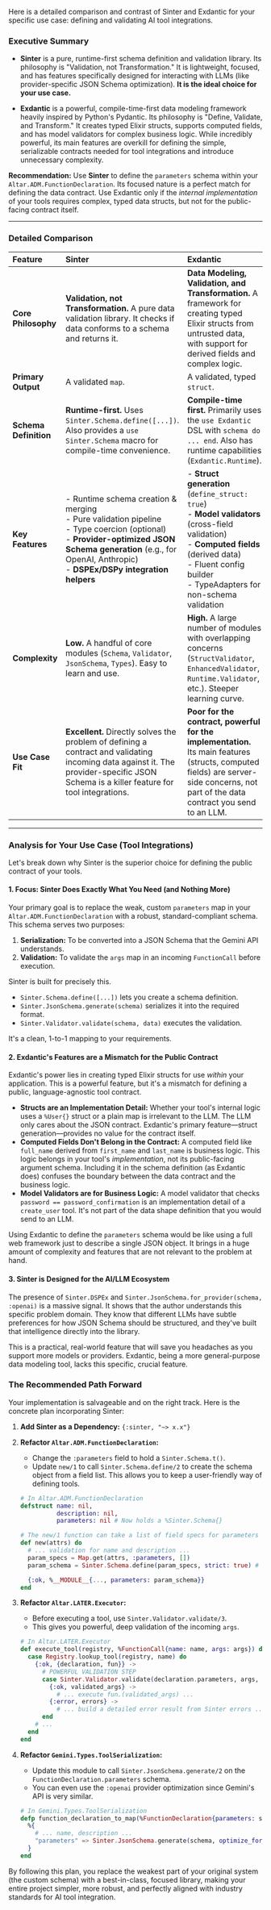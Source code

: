 Here is a detailed comparison and contrast of Sinter and Exdantic for your specific use case: defining and validating AI tool integrations.

### Executive Summary

*   **Sinter** is a pure, runtime-first schema definition and validation library. Its philosophy is "Validation, not Transformation." It is lightweight, focused, and has features specifically designed for interacting with LLMs (like provider-specific JSON Schema optimization). **It is the ideal choice for your use case.**

*   **Exdantic** is a powerful, compile-time-first data modeling framework heavily inspired by Python's Pydantic. Its philosophy is "Define, Validate, and Transform." It creates typed Elixir structs, supports computed fields, and has model validators for complex business logic. While incredibly powerful, its main features are overkill for defining the simple, serializable contracts needed for tool integrations and introduce unnecessary complexity.

**Recommendation:** Use **Sinter** to define the `parameters` schema within your `Altar.ADM.FunctionDeclaration`. Its focused nature is a perfect match for defining the data contract. Use Exdantic only if the *internal implementation* of your tools requires complex, typed data structs, but not for the public-facing contract itself.

---

### Detailed Comparison

| Feature | Sinter | Exdantic |
| :--- | :--- | :--- |
| **Core Philosophy** | **Validation, not Transformation.** A pure data validation library. It checks if data conforms to a schema and returns it. | **Data Modeling, Validation, and Transformation.** A framework for creating typed Elixir structs from untrusted data, with support for derived fields and complex logic. |
| **Primary Output** | A validated `map`. | A validated, typed `struct`. |
| **Schema Definition** | **Runtime-first.** Uses `Sinter.Schema.define([...])`. Also provides a `use Sinter.Schema` macro for compile-time convenience. | **Compile-time first.** Primarily uses the `use Exdantic` DSL with `schema do ... end`. Also has runtime capabilities (`Exdantic.Runtime`). |
| **Key Features** | - Runtime schema creation & merging<br>- Pure validation pipeline<br>- Type coercion (optional)<br>- **Provider-optimized JSON Schema generation** (e.g., for OpenAI, Anthropic)<br>- **DSPEx/DSPy integration helpers** | - **Struct generation** (`define_struct: true`)<br>- **Model validators** (cross-field validation)<br>- **Computed fields** (derived data)<br>- Fluent config builder<br>- TypeAdapters for non-schema validation |
| **Complexity** | **Low.** A handful of core modules (`Schema`, `Validator`, `JsonSchema`, `Types`). Easy to learn and use. | **High.** A large number of modules with overlapping concerns (`StructValidator`, `EnhancedValidator`, `Runtime.Validator`, etc.). Steeper learning curve. |
| **Use Case Fit** | **Excellent.** Directly solves the problem of defining a contract and validating incoming data against it. The provider-specific JSON Schema is a killer feature for tool integrations. | **Poor for the contract, powerful for the implementation.** Its main features (structs, computed fields) are server-side concerns, not part of the data contract you send to an LLM. |

---

### Analysis for Your Use Case (Tool Integrations)

Let's break down why Sinter is the superior choice for defining the public contract of your tools.

#### 1. Focus: Sinter Does Exactly What You Need (and Nothing More)

Your primary goal is to replace the weak, custom `parameters` map in your `Altar.ADM.FunctionDeclaration` with a robust, standard-compliant schema. This schema serves two purposes:
1.  **Serialization:** To be converted into a JSON Schema that the Gemini API understands.
2.  **Validation:** To validate the `args` map in an incoming `FunctionCall` before execution.

Sinter is built for precisely this.

*   `Sinter.Schema.define([...])` lets you create a schema definition.
*   `Sinter.JsonSchema.generate(schema)` serializes it into the required format.
*   `Sinter.Validator.validate(schema, data)` executes the validation.

It's a clean, 1-to-1 mapping to your requirements.

#### 2. Exdantic's Features are a Mismatch for the Public Contract

Exdantic's power lies in creating typed Elixir structs for use *within* your application. This is a powerful feature, but it's a mismatch for defining a public, language-agnostic tool contract.

*   **Structs are an Implementation Detail:** Whether your tool's internal logic uses a `%User{}` struct or a plain map is irrelevant to the LLM. The LLM only cares about the JSON contract. Exdantic's primary feature—struct generation—provides no value for the contract itself.
*   **Computed Fields Don't Belong in the Contract:** A computed field like `full_name` derived from `first_name` and `last_name` is business logic. This logic belongs in your tool's *implementation*, not its public-facing argument schema. Including it in the schema definition (as Exdantic does) confuses the boundary between the data contract and the business logic.
*   **Model Validators are for Business Logic:** A model validator that checks `password == password_confirmation` is an implementation detail of a `create_user` tool. It's not part of the data shape definition that you would send to an LLM.

Using Exdantic to define the `parameters` schema would be like using a full web framework just to describe a single JSON object. It brings in a huge amount of complexity and features that are not relevant to the problem at hand.

#### 3. Sinter is Designed for the AI/LLM Ecosystem

The presence of `Sinter.DSPEx` and `Sinter.JsonSchema.for_provider(schema, :openai)` is a massive signal. It shows that the author understands this specific problem domain. They know that different LLMs have subtle preferences for how JSON Schema should be structured, and they've built that intelligence directly into the library.

This is a practical, real-world feature that will save you headaches as you support more models or providers. Exdantic, being a more general-purpose data modeling tool, lacks this specific, crucial feature.

### The Recommended Path Forward

Your implementation is salvageable and on the right track. Here is the concrete plan incorporating Sinter:

1.  **Add Sinter as a Dependency:** `{:sinter, "~> x.x"}`
2.  **Refactor `Altar.ADM.FunctionDeclaration`:**
    *   Change the `:parameters` field to hold a `Sinter.Schema.t()`.
    *   Update `new/1` to call `Sinter.Schema.define/2` to create the schema object from a field list. This allows you to keep a user-friendly way of defining tools.

    ```elixir
    # In Altar.ADM.FunctionDeclaration
    defstruct name: nil,
              description: nil,
              parameters: nil # Now holds a %Sinter.Schema{}

    # The new/1 function can take a list of field specs for parameters
    def new(attrs) do
      # ... validation for name and description ...
      param_specs = Map.get(attrs, :parameters, [])
      param_schema = Sinter.Schema.define(param_specs, strict: true) # Or other options

      {:ok, %__MODULE__{..., parameters: param_schema}}
    end
    ```

3.  **Refactor `Altar.LATER.Executor`:**
    *   Before executing a tool, use `Sinter.Validator.validate/3`.
    *   This gives you powerful, deep validation of the incoming `args`.

    ```elixir
    # In Altar.LATER.Executor
    def execute_tool(registry, %FunctionCall{name: name, args: args}) do
      case Registry.lookup_tool(registry, name) do
        {:ok, {declaration, fun}} ->
          # POWERFUL VALIDATION STEP
          case Sinter.Validator.validate(declaration.parameters, args, coerce: true) do
            {:ok, validated_args} ->
              # ... execute fun.(validated_args) ...
            {:error, errors} ->
              # ... build a detailed error result from Sinter errors ...
          end
        # ...
      end
    end
    ```

4.  **Refactor `Gemini.Types.ToolSerialization`:**
    *   Update this module to call `Sinter.JsonSchema.generate/2` on the `FunctionDeclaration.parameters` schema.
    *   You can even use the `:openai` provider optimization since Gemini's API is very similar.

    ```elixir
    # In Gemini.Types.ToolSerialization
    defp function_declaration_to_map(%FunctionDeclaration{parameters: schema}) do
      %{
        # ... name, description ...
        "parameters" => Sinter.JsonSchema.generate(schema, optimize_for_provider: :openai)
      }
    end
    ```

By following this plan, you replace the weakest part of your original system (the custom schema) with a best-in-class, focused library, making your entire project simpler, more robust, and perfectly aligned with industry standards for AI tool integration.
